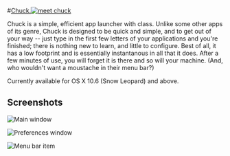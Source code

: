 #[Chuck.![meet chuck](http://cloud.github.com/downloads/msanders/Chuck/stache.png)](http://cloud.github.com/downloads/msanders/Chuck/Chuck.tar.gz)

Chuck is a simple, efficient app launcher with class. Unlike some other apps of its genre, Chuck is designed to be quick and simple, and to get out of your way -- just type in the first few letters of your applications and you're finished; there is nothing new to learn, and little to configure. Best of all, it has a low footprint and is essentially instantanous in all that it does. After a few minutes of use, you will forget it is there and so will your machine. (And, who wouldn't want a moustache in their menu bar?)

Currently available for OS X 10.6 (Snow Leopard) and above.

## Screenshots
![Main window](http://cloud.github.com/downloads/msanders/Chuck/meta.png)

![Preferences window](http://cloud.github.com/downloads/msanders/Chuck/preferences.png)

![Menu bar item](http://cloud.github.com/downloads/msanders/Chuck/menubar-stache.png)
